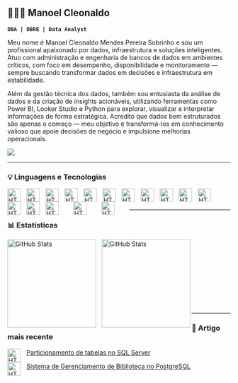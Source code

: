 ## 👨🏻‍💻 Manoel Cleonaldo

**`DBA | DBRE | Data Analyst`**

Meu nome é Manoel Cleonaldo Mendes Pereira Sobrinho e sou um profissional apaixonado por dados, infraestrutura e soluções inteligentes. Atuo com administração e engenharia de bancos de dados em ambientes críticos, com foco em desempenho, disponibilidade e monitoramento — sempre buscando transformar dados em decisões e infraestrutura em estabilidade.

Além da gestão técnica dos dados, também sou entusiasta da análise de dados e da criação de insights acionáveis, utilizando ferramentas como Power BI, Looker Studio e Python para explorar, visualizar e interpretar informações de forma estratégica. Acredito que dados bem estruturados são apenas o começo — meu objetivo é transformá-los em conhecimento valioso que apoie decisões de negócio e impulsione melhorias operacionais.

<div> 
<a href="https://www.linkedin.com/in/manoel-cleonaldo-415b9517b/" target="_blank"><img src="https://img.shields.io/badge/-LinkedIn-%230077B5?style=for-the-badge&logo=linkedin&logoColor=white" target="_blank"></a> 
</div>

---

### 💡 Linguagens e Tecnologias

<img 
    align="left" 
    alt="HTML"
    title="Microsoft SQL Server" 
    width="30px" 
    style="padding-right: 10px;" 
    src="https://cdn.jsdelivr.net/gh/devicons/devicon@latest/icons/microsoftsqlserver/microsoftsqlserver-original-wordmark.svg" />

<img 
    align="left" 
    alt="HTML"
    title="PostgreSQL" 
    width="30px" 
    style="padding-right: 10px;" 
    src="https://cdn.jsdelivr.net/gh/devicons/devicon@latest/icons/postgresql/postgresql-original.svg" />

<img 
    align="left" 
    alt="HTML"
    title="MongoDB" 
    width="30px" 
    style="padding-right: 10px;" 
    src="https://cdn.jsdelivr.net/gh/devicons/devicon@latest/icons/mongodb/mongodb-original.svg" />

<img 
    align="left" 
    alt="HTML"
    title="Azure SQL Database" 
    width="30px" 
    style="padding-right: 10px;" 
    src="https://cdn.jsdelivr.net/gh/devicons/devicon@latest/icons/azuresqldatabase/azuresqldatabase-original.svg" />

<img 
    align="left" 
    alt="HTML"
    title="AWS Services" 
    width="30px" 
    style="padding-right: 10px;" 
    src="https://cdn.jsdelivr.net/gh/devicons/devicon@latest/icons/amazonwebservices/amazonwebservices-original-wordmark.svg" />

<img 
    align="left" 
    alt="HTML"
    title="Azure Services" 
    width="30px" 
    style="padding-right: 10px;" 
    src="https://cdn.jsdelivr.net/gh/devicons/devicon@latest/icons/azure/azure-original.svg" />

<img 
    align="left" 
    alt="HTML"
    title="Google Cloud Services" 
    width="30px" 
    style="padding-right: 10px;" 
    src="https://cdn.jsdelivr.net/gh/devicons/devicon@latest/icons/googlecloud/googlecloud-original.svg" />

<img 
    align="left" 
    alt="HTML"
    title="Grafana" 
    width="30px" 
    style="padding-right: 10px;" 
    src="https://cdn.jsdelivr.net/gh/devicons/devicon@latest/icons/grafana/grafana-original.svg" />

<img 
    align="left" 
    alt="HTML"
    title="Prometheus" 
    width="30px" 
    style="padding-right: 10px;" 
    src="https://cdn.jsdelivr.net/gh/devicons/devicon@latest/icons/prometheus/prometheus-original.svg" />  
          
<img 
    align="left" 
    alt="HTML"
    title="Splunk" 
    width="30px" 
    style="padding-right: 10px;" 
    src="https://cdn.jsdelivr.net/gh/devicons/devicon@latest/icons/splunk/splunk-original-wordmark.svg" />

<img 
    align="left" 
    alt="HTML"
    title="Zabbix" 
    width="30px" 
    style="padding-right: 30px;" 
    src="https://github.com/user-attachments/assets/425e2e53-751b-479e-9d2c-96752ba713d7" /> 

<img 
    align="left" 
    alt="HTML"
    title="Shell Scripts" 
    width="30px" 
    style="padding-right: 10px;" 
    src="https://cdn.jsdelivr.net/gh/devicons/devicon@latest/icons/powershell/powershell-original.svg" />

<img 
    align="left" 
    alt="HTML"
    title="PowerBI" 
    width="30px" 
    style="padding-right: 10px;" 
    src="https://github.com/user-attachments/assets/b0f15510-7365-4f10-8cbf-cbba502780a5" />

<img 
    align="left" 
    alt="HTML"
    title="Looker Studio" 
    width="30px" 
    style="padding-right: 30px;" 
    src="https://github.com/user-attachments/assets/9b0e6f45-355f-46f4-9b85-1a7be4a53ee7" />

<img 
    align="left" 
    alt="HTML"
    title="Excell" 
    width="30px" 
    style="padding-right: 30px;" 
    src="https://github.com/user-attachments/assets/fc672534-fbcf-44d4-bfeb-0151667bb2af" />

<img 
    align="left" 
    alt="HTML"
    title="Python" 
    width="30px" 
    style="padding-right: 30px;" 
    src="https://cdn.jsdelivr.net/gh/devicons/devicon@latest/icons/python/python-original.svg" />    

<br/>
<br/>

---

### 📊 Estatísticas

<p>
  <img 
    align="left" 
    alt="GitHub Stats" 
    height="200" 
    style="padding-right: 10px;" 
    src="https://github-readme-stats.vercel.app/api?username=ManoelSobrinho&show_icons=true&theme=tokyonight&include_all_commits=true&locale=pt-br" 
  />

<img 
      align="left" 
      alt="GitHub Stats" 
      height="200" 
      src="https://github-readme-stats.vercel.app/api/top-langs/?username=ManoelSobrinho&theme=tokyonight&layout=compact&custom_title=Tecnologias&langs_count=9" 
  />
</p>

<br/>
<br/>
<br/>
<br/>
<br/>
<br/>
<br/>
<br/>
<br/>

---

### 📝 Artigo mais recente

<img 
    align="left" 
    alt="HTML"
    title="Microsoft SQL Server" 
    width="30px" 
    style="padding-right: 10px;" 
    src="https://cdn.jsdelivr.net/gh/devicons/devicon@latest/icons/microsoftsqlserver/microsoftsqlserver-original-wordmark.svg" />
    [Particionamento de tabelas no SQL Server](https://github.com/ManoelSobrinho/SQLServer-Articles/blob/main/PartitionedTables.md)

<img 
    align="left" 
    alt="HTML"
    title="PostgreSQL" 
    width="30px" 
    style="padding-right: 10px;" 
    src="https://cdn.jsdelivr.net/gh/devicons/devicon@latest/icons/postgresql/postgresql-original.svg" />
    [Sistema de Gerenciamento de Biblioteca no PostgreSQL](https://github.com/ManoelSobrinho/PostgreSQL/blob/main/Projects/SistemaDeGerenciamentoDeBiblioteca.md)
